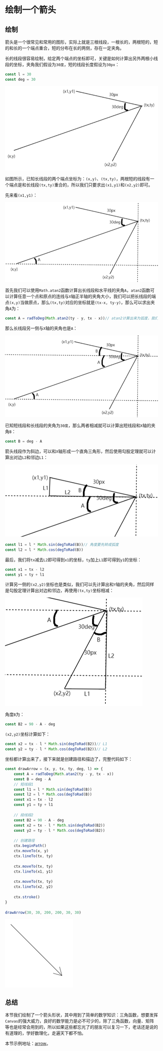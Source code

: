 # 绘制一个箭头

## 绘制

箭头是一个很常见和常用的图形，实际上就是三根线段，一根长的，两根短的，短的和长的一个端点重合，短的分布在长的两侧，存在一定夹角。

长的线段很容易绘制，给定两个端点的坐标即可，关键是如何计算出另外两根小线段的坐标，夹角我们假设为`30度`，短的线段长度假设为`30px`：

```js
const l = 30
const deg = 30
```



![image-20220708095736374](./assets/image-20220708095736374.png)

如图所示，已知长线段的两个端点坐标为：`(x,y)`、`(tx,ty)`，两根短的线段有一个端点是和长线段`(tx,ty)`重合的，所以我们只要求出`(x1,y1)`和`(x2,y2)`即可。

先来看`(x1,y1)`：

![image-20220708095849352](./assets/image-20220708095849352.png)

首先我们可以使用`Math.atan2`函数计算出长线段和水平线的夹角`A`，`atan2`函数可以计算任意一个点和原点的连线与`X`轴正半轴的夹角大小，我们可以把长线段的端点`(x,y)`当做原点，那么`(tx,ty)`对应的坐标就是`(tx-x, ty-y)`，那么可以求出夹角`A`为：

```js
const A = radToDeg(Math.atan2(ty - y, tx - x))// atan2计算出来为弧度，我们把它转成角度
```

那么长线段另一侧与`X`轴的夹角也是`A`：

![image-20220708100120320](./assets/image-20220708100120320.png)

已知短线段和长线段的夹角为`30度`，那么两者相减就可以计算出短线段和`X`轴的夹角`B`：

```js
const B = deg - A
```

箭头线段作为斜边，可以和`X`轴形成一个直角三角形，然后使用勾股定理就可以计算出对边`L2`和邻边`L1`：

![image-20220708100748813](./assets/image-20220708100748813.png)



```js
const l1 = l * Math.sin(degToRad(B))// 角度要先转成弧度
const l2 = l * Math.cos(degToRad(B))
```

最后，我们将`tx`减去`L2`即可得到`x1`的坐标，`ty`加上`L1`即可得到`y1`的坐标：

```js
const x1 = tx - l2
const y1 = ty + l1
```

计算另一侧的`(x2,y2)`坐标也是类似，我们可以先计算出和`Y`轴的夹角，然后同样是勾股定理计算出对边和邻边，再使用`(tx,ty)`坐标相减：

![image-20220708101707061](./assets/image-20220708101707061.png)

角度`B`为：

```js
const B2 = 90 - A - deg
```

`(x2,y2)`坐标计算如下：

```js
const x2 = tx - l * Math.sin(degToRad(B2))// L1
const y2 = ty - l * Math.cos(degToRad(B2))// L2
```

坐标都计算出来了，接下来就是创建路径和描边了，完整代码如下：

```js
const drawArrow = (x, y, tx, ty, deg, l) => {
    const A = radToDeg(Math.atan2(ty - y, tx - x))
    const B = deg - A
    // 短线段1
    const l1 = l * Math.sin(degToRad(B))
    const l2 = l * Math.cos(degToRad(B))
    const x1 = tx - l2
    const y1 = ty + l1

    // 段线段2
    const B2 = 90 - A - deg
    const x2 = tx - l * Math.sin(degToRad(B2))
    const y2 = ty - l * Math.cos(degToRad(B2))

    // 创建路径
    ctx.beginPath()
    ctx.moveTo(x, y)
    ctx.lineTo(tx, ty)

    ctx.moveTo(tx, ty)
    ctx.lineTo(x1, y1)

    ctx.moveTo(tx, ty)
    ctx.lineTo(x2, y2)

    ctx.stroke()
}

drawArrow(30, 30, 200, 200, 30, 30)
```

![image-20231027163153845](./assets/image-20231027163153845.png)

## 总结

本节我们绘制了一个箭头形状，其中用到了简单的数学知识：三角函数，想要发挥`Canvas`的强大威力，良好的数学能力是必不可少的，除了三角函数，向量、矩阵等也是经常会用到的，所以如果这些都忘光了的朋友可以复习一下，老话还是说的有道理的，学好数理化，走遍天下都不怕。

本节示例地址：[arrow](https://wanglin2.github.io/canvas-demos/#/arrow)。